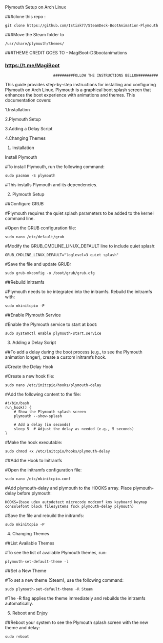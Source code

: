 Plymouth Setup on Arch Linux

###clone this repo :

    git clone https://github.com/Istiak77/SteamDeck-BootAnimation-Plymouth

    
###Move the Steam folder to 

    /usr/share/plymouth/themes/

    
###THEME CREDIT GOES TO - MagiBoot-D3bootanimations


### https://t.me/MagiBoot




		                  #########FOLLOW THE INSTRUCTIONS BELLOW#########
    
This guide provides step-by-step instructions for installing and configuring Plymouth on Arch Linux. Plymouth is a graphical boot splash screen that enhances the boot experience with animations and themes. This documentation covers:

   1.Installation

   2.Plymouth Setup

   3.Adding a Delay Script

   4.Changing Themes
   
   

1. Installation

Install Plymouth

#To install Plymouth, run the following command:

	sudo pacman -S plymouth

#This installs Plymouth and its dependencies.


2. Plymouth Setup

##Configure GRUB

#Plymouth requires the quiet splash parameters to be added to the kernel command line.

#Open the GRUB configuration file:
    
    sudo nano /etc/default/grub

#Modify the GRUB_CMDLINE_LINUX_DEFAULT line to include quiet splash:

    GRUB_CMDLINE_LINUX_DEFAULT="loglevel=3 quiet splash"

#Save the file and update GRUB:

    sudo grub-mkconfig -o /boot/grub/grub.cfg


##Rebuild Initramfs

#Plymouth needs to be integrated into the initramfs. Rebuild the initramfs with:

	sudo mkinitcpio -P

##Enable Plymouth Service

#Enable the Plymouth service to start at boot:

	sudo systemctl enable plymouth-start.service


3. Adding a Delay Script

##To add a delay during the boot process (e.g., to see the Plymouth animation longer), create a custom initramfs hook.

#Create the Delay Hook

#Create a new hook file:

	sudo nano /etc/initcpio/hooks/plymouth-delay

#Add the following content to the file:

    #!/bin/bash
    run_hook() {
        # Show the Plymouth splash screen
        plymouth --show-splash
        
        # Add a delay (in seconds)
        sleep 5  # Adjust the delay as needed (e.g., 5 seconds)
    }

#Make the hook executable:
    
    sudo chmod +x /etc/initcpio/hooks/plymouth-delay


##Add the Hook to Initramfs

#Open the initramfs configuration file:

    sudo nano /etc/mkinitcpio.conf

#Add plymouth-delay and plymouth to the HOOKS array. Place plymouth-delay before plymouth:

    HOOKS=(base udev autodetect microcode modconf kms keyboard keymap consolefont block filesystems fsck plymouth-delay plymouth)


#Save the file and rebuild the initramfs:
    
    sudo mkinitcpio -P

4. Changing Themes

##List Available Themes

#To see the list of available Plymouth themes, run:


	plymouth-set-default-theme -l


##Set a New Theme

#To set a new theme (Steam), use the following command:


	sudo plymouth-set-default-theme -R Steam


#The -R flag applies the theme immediately and rebuilds the initramfs automatically.

5. Reboot and Enjoy

##Reboot your system to see the Plymouth splash screen with the new theme and delay:

    sudo reboot
